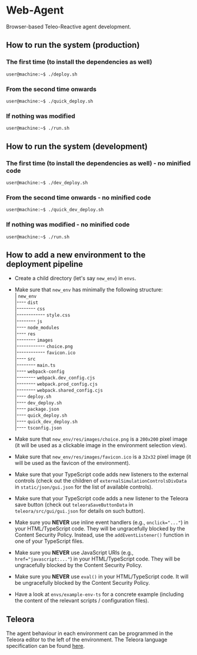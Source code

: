 # Web-Agent

Browser-based Teleo-Reactive agent development.

## How to run the system (production)

### The first time (to install the dependencies as well)

```console
user@machine:~$ ./deploy.sh
```

### From the second time onwards

```console
user@machine:~$ ./quick_deploy.sh
```

### If nothing was modified

```console
user@machine:~$ ./run.sh
```

## How to run the system (development)

### The first time (to install the dependencies as well) - no minified code

```console
user@machine:~$ ./dev_deploy.sh
```

### From the second time onwards - no minified code

```console
user@machine:~$ ./quick_dev_deploy.sh
```

### If nothing was modified - no minified code

```console
user@machine:~$ ./run.sh
```

## How to add a new environment to the deployment pipeline

* Create a child directory (let's say `new_env`) in `envs`.

* Make sure that `new_env` has minimally the following structure:\
    | `new_env`\
    |---- `dist`\
    |-------- `css`\
    |------------ `style.css`\
    |-------- `js`\
    |---- `node_modules`\
    |---- `res`\
    |-------- `images`\
    |------------ `choice.png`\
    |------------ `favicon.ico`\
    |---- `src`\
    |-------- `main.ts`\
    |---- `webpack-config`\
    |-------- `webpack.dev_config.cjs`\
    |-------- `webpack.prod_config.cjs`\
    |-------- `webpack.shared_config.cjs`\
    |---- `deploy.sh`\
    |---- `dev_deploy.sh`\
    |---- `package.json`\
    |---- `quick_deploy.sh`\
    |---- `quick_dev_deploy.sh`\
    |---- `tsconfig.json`

* Make sure that `new_env/res/images/choice.png` is a `200x200` pixel image (it will be used as a clickable image in the environment selection view).

* Make sure that `new_env/res/images/favicon.ico` is a `32x32` pixel image (it will be used as the favicon of the environment).

* Make sure that your TypeScript code adds new listeners to the external controls (check out the children of `externalSimulationControlsDivData` in `static/json/gui.json` for the list of available controls).

* Make sure that your TypeScript code adds a new listener to the Teleora save button (check out `teleoraSaveButtonData` in `teleora/src/gui/gui.json` for details on such button).

* Make sure you **NEVER** use inline event handlers (e.g., `onclick="..."`) in your HTML/TypeScript code. They will be ungracefully blocked by the Content Security Policy. Instead, use the `addEventListener()` function in one of your TypeScript files.

* Make sure you **NEVER** use JavaScript URIs (e.g., `href="javascript:..."`) in your HTML/TypeScript code. They will be ungracefully blocked by the Content Security Policy.

* Make sure you **NEVER** use `eval()` in your HTML/TypeScript code. It will be ungracefully blocked by the Content Security Policy.

* Have a look at `envs/example-env-ts` for a concrete example (including the content of the relevant scripts / configuration files).

## Teleora

The agent behaviour in each environment can be programmed in the Teleora editor to the left of the environment. The Teleora language specification can be found [here](TELEORA.md).
